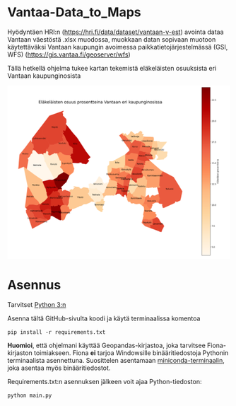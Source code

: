 # Vantaa-Data_to_Maps
Hyödyntäen HRI:n (https://hri.fi/data/dataset/vantaan-v-est) avointa dataa Vantaan väestöstä .xlsx muodossa,
muokkaan datan sopivaan muotoon käytettäväksi Vantaan kaupungin avoimessa paikkatietojärjestelmässä (GSI, WFS) (https://gis.vantaa.fi/geoserver/wfs)

Tällä hetkellä ohjelma tukee kartan tekemistä eläkeläisten osuuksista eri Vantaan kaupunginosista

![](image/testi.png)

# Asennus

Tarvitset [Python 3:n](https://www.python.org/downloads/)

Asenna tältä GitHub-sivulta koodi ja käytä terminaalissa komentoa

```
pip install -r requirements.txt
```
**Huomioi**, että ohjelmani käyttää Geopandas-kirjastoa, joka tarvitsee Fiona-kirjaston toimiakseen.
Fiona **ei** tarjoa Windowsille binääritiedostoja Pythonin terminaalista asennettuna. Suosittelen asentamaan [miniconda-terminaalin](https://docs.conda.io/en/latest/miniconda.html),
joka asentaa myös binääritiedostot.

Requirements.txt:n asennuksen jälkeen voit ajaa Python-tiedoston:

```
python main.py
```
